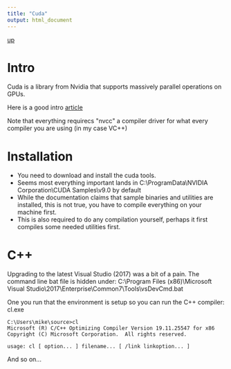 ```yaml
---
title: "Cuda"
output: html_document
---
```

[up](https://mikewise2718.github.io/markdowndocs/)

# Intro
Cuda is a library from Nvidia that supports massively parallel operations on GPUs.

Here is a good intro [article](https://devblogs.nvidia.com/parallelforall/even-easier-introduction-cuda/)

Note that everything requirecs "nvcc" a compiler driver for what every compiler you are using (in my case VC++)


# Installation
- You need to download and install the cuda tools.
- Seems most everything important lands in C:\ProgramData\NVIDIA Corporation\CUDA Samples\v9.0 by default
- While the documentation claims that sample binaries and utilities are installed, this is not true, you have to compile everything on your machine first.
- This is also required to do any compilation yourself, perhaps it first compiles some needed utilities first.

# C++
Upgrading to the latest Visual Studio (2017) was a bit of a pain. The command line bat file is hidden under:
    C:\Program Files (x86)\Microsoft Visual Studio\2017\Enterprise\Common7\Tools\vsDevCmd.bat

One you run that the environment is setup so you can run the C++ compiler:  cl.exe

    C:\Users\mike\source>cl
    Microsoft (R) C/C++ Optimizing Compiler Version 19.11.25547 for x86
    Copyright (C) Microsoft Corporation.  All rights reserved.

    usage: cl [ option... ] filename... [ /link linkoption... ]

And so on...

